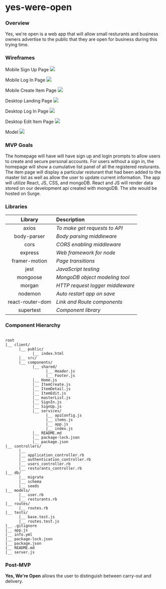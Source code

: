 # yes-were-open
### Overview
Yes, we're open is a web app that will allow small resturants and business owners advertise to the public that they are open for business during this trying time.


### Wireframes


Mobile Sign Up Page
![](https://imgur.com/gXtuG7y.png)

Mobile Log In Page
![](https://imgur.com/ygB63mk.png)


Mobile Create Item Page
![](https://imgur.com/0mS0RwH.png)


Desktop Landing Page
![](https://i.imgur.com/GiNoRHY.png)


Desktop Log In Page
![](https://imgur.com/hIJCGxA)


Desktop Edit Item Page
![](https://i.imgur.com/w6F1ztX.png)

Model
![](https://i.imgur.com/GfuxKl2.png)

### MVP Goals

The homepage will have will have sign up and login prompts to allow users to create and secure personal accounts. For users without a sign in, the homepage will show a cumulative list panel of all the registered resturants.
The item page will display a particular resturant that had been added to the master list as well as allow the user to update current information.
The app will utilize React, JS, CSS, and mongoDB. React and JS will render data stored on our development api created with mongoDB. The site would be hosted on Surge.

### Libraries

|     Library      | Description                      |
| :--------------: | :------------------------------- |
|      axios       | _To make get requests to API_    |
|   body-parser    | _Body parsing middleware_        |
|       cors       | _CORS enabling middleware_       |
|     express      | _Web framework for node_         |
|  framer-motion   | _Page transitions_               |
|       jest       | _JavaScript testing_             |
|     mongoose     | _MongoDB object modeling tool_   |
|      morgan      | _HTTP request logger middleware_ |
|     nodemon      | _Auto restart app on save_       |
| react-router-dom | _Link and Route components_      |
|    supertest     | _Component library_              |

### Component Hierarchy

```structure

root
|__ client/
      |__ public/
            |__ index.html
      |__ src/
      |__ components/
            |__ shared/
                  |__ Header.js
                  |__ Footer.js
            |__ Home.js
            |__ ItemCreate.js
            |__ ItemDetail.js
            |__ ItemEdit.js
            |__ masterList.js
            |__ SignIn.js
            |__ SignUp.js
            |__ services/
                  |__ apiConfig.js
                  |__ items.js
                  |__ app.js
                  |__ index.js
            |__ README.md
            |__ package-lock.json
            |__ package.json
|__ controllers/
      |__ 
      |__ application_controller.rb
      |__ authentication_controller.rb
      |__ users_controller.rb
      |__ resturants_controller.rb
|__ db/
      |__ migrate
      |__ schema
      |__ seeds
|__ models/
      |__ user.rb
      |__ resturants.rb
|__ routes/
      |__ routes.rb
|__ tests/
      |__ base.test.js
      |__ routes.test.js
|__ .gitignore
|__ app.js
|__ info.yml
|__ package-lock.json
|__ package.json
|__ README.md
|__ server.js

```

### Post-MVP

**Yes, We're Open** allows the user to distinguish between carry-out and delivery. 